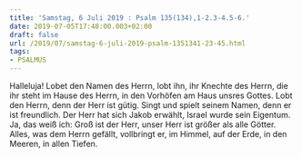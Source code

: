 ```yaml
---
title: 'Samstag, 6 Juli 2019 : Psalm 135(134),1-2.3-4.5-6.'
date: 2019-07-05T17:48:00.003+02:00
draft: false
url: /2019/07/samstag-6-juli-2019-psalm-1351341-23-45.html
tags: 
- PSALMUS
---
```


Halleluja! Lobet den Namen des Herrn, lobt ihn, ihr Knechte des Herrn, die ihr steht im Hause des Herrn, in den Vorhöfen am Haus unsres Gottes. Lobt den Herrn, denn der Herr ist gütig. Singt und spielt seinem Namen, denn er ist freundlich. Der Herr hat sich Jakob erwählt, Israel wurde sein Eigentum. Ja, das weiß ich: Groß ist der Herr, unser Herr ist größer als alle Götter. Alles, was dem Herrn gefällt, vollbringt er, im Himmel, auf der Erde, in den Meeren, in allen Tiefen.